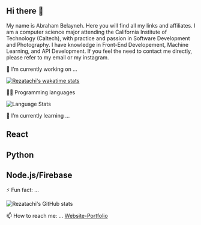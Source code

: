 ## Hi there 👋
My name is Abraham Belayneh. Here you will find all my links and affiliates. I am a computer science major attending the California Institute of Technology (Caltech), with practice and passion in Software Development and Photography. I have knowledge in Front-End Developement, Machine Learning, and API Development. If you feel the need to contact me directly, please refer to my email or my instagram.

🔭 I’m currently working on ...

[![Rezatachi's wakatime stats](https://github-readme-stats.vercel.app/api/wakatime?username=Rezatachi)](https://github.com/Rezatachi/github-readme-stats)

🐱‍👤 Programming languages

![Language Stats](https://github-readme-stats.vercel.app/api/top-langs/?username=Rezatachi&layout=compact)  

🌱 I’m currently learning ...

## React
## Python
## Node.js/Firebase


⚡ Fun fact: ...

![Rezatachi's GitHub stats](https://github-readme-stats.vercel.app/api?username=Rezatachi&show_icons=true&theme=synthwave)

📫 How to reach me: ...
[Website-Portfolio](https://abrahamb.netlify.app/)
<!--
**Rezatachi/Rezatachi** is a ✨ _special_ ✨ repository because its `README.md` (this file) appears on your GitHub profile.



